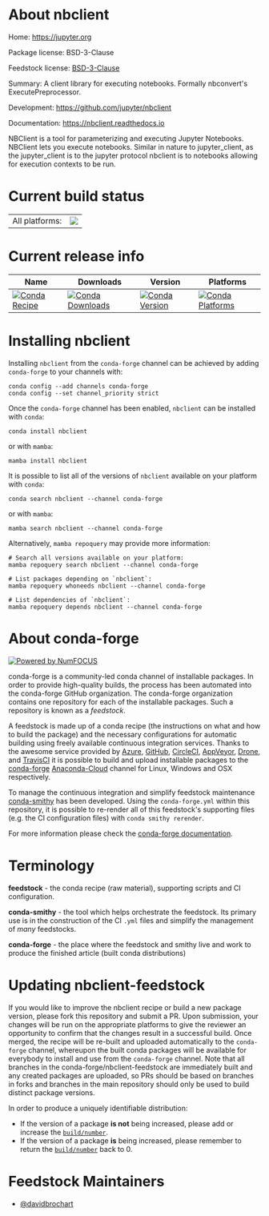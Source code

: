 About nbclient
==============

Home: https://jupyter.org

Package license: BSD-3-Clause

Feedstock license: [BSD-3-Clause](https://github.com/conda-forge/nbclient-feedstock/blob/main/LICENSE.txt)

Summary: A client library for executing notebooks. Formally nbconvert's ExecutePreprocessor.

Development: https://github.com/jupyter/nbclient

Documentation: https://nbclient.readthedocs.io

NBClient is a tool for parameterizing and executing Jupyter Notebooks.
NBClient lets you execute notebooks. Similar in nature to jupyter_client, as the jupyter_client
is to the jupyter protocol nbclient is to notebooks allowing for execution contexts to be run.


Current build status
====================


<table><tr><td>All platforms:</td>
    <td>
      <a href="https://dev.azure.com/conda-forge/feedstock-builds/_build/latest?definitionId=9089&branchName=main">
        <img src="https://dev.azure.com/conda-forge/feedstock-builds/_apis/build/status/nbclient-feedstock?branchName=main">
      </a>
    </td>
  </tr>
</table>

Current release info
====================

| Name | Downloads | Version | Platforms |
| --- | --- | --- | --- |
| [![Conda Recipe](https://img.shields.io/badge/recipe-nbclient-green.svg)](https://anaconda.org/conda-forge/nbclient) | [![Conda Downloads](https://img.shields.io/conda/dn/conda-forge/nbclient.svg)](https://anaconda.org/conda-forge/nbclient) | [![Conda Version](https://img.shields.io/conda/vn/conda-forge/nbclient.svg)](https://anaconda.org/conda-forge/nbclient) | [![Conda Platforms](https://img.shields.io/conda/pn/conda-forge/nbclient.svg)](https://anaconda.org/conda-forge/nbclient) |

Installing nbclient
===================

Installing `nbclient` from the `conda-forge` channel can be achieved by adding `conda-forge` to your channels with:

```
conda config --add channels conda-forge
conda config --set channel_priority strict
```

Once the `conda-forge` channel has been enabled, `nbclient` can be installed with `conda`:

```
conda install nbclient
```

or with `mamba`:

```
mamba install nbclient
```

It is possible to list all of the versions of `nbclient` available on your platform with `conda`:

```
conda search nbclient --channel conda-forge
```

or with `mamba`:

```
mamba search nbclient --channel conda-forge
```

Alternatively, `mamba repoquery` may provide more information:

```
# Search all versions available on your platform:
mamba repoquery search nbclient --channel conda-forge

# List packages depending on `nbclient`:
mamba repoquery whoneeds nbclient --channel conda-forge

# List dependencies of `nbclient`:
mamba repoquery depends nbclient --channel conda-forge
```


About conda-forge
=================

[![Powered by
NumFOCUS](https://img.shields.io/badge/powered%20by-NumFOCUS-orange.svg?style=flat&colorA=E1523D&colorB=007D8A)](https://numfocus.org)

conda-forge is a community-led conda channel of installable packages.
In order to provide high-quality builds, the process has been automated into the
conda-forge GitHub organization. The conda-forge organization contains one repository
for each of the installable packages. Such a repository is known as a *feedstock*.

A feedstock is made up of a conda recipe (the instructions on what and how to build
the package) and the necessary configurations for automatic building using freely
available continuous integration services. Thanks to the awesome service provided by
[Azure](https://azure.microsoft.com/en-us/services/devops/), [GitHub](https://github.com/),
[CircleCI](https://circleci.com/), [AppVeyor](https://www.appveyor.com/),
[Drone](https://cloud.drone.io/welcome), and [TravisCI](https://travis-ci.com/)
it is possible to build and upload installable packages to the
[conda-forge](https://anaconda.org/conda-forge) [Anaconda-Cloud](https://anaconda.org/)
channel for Linux, Windows and OSX respectively.

To manage the continuous integration and simplify feedstock maintenance
[conda-smithy](https://github.com/conda-forge/conda-smithy) has been developed.
Using the ``conda-forge.yml`` within this repository, it is possible to re-render all of
this feedstock's supporting files (e.g. the CI configuration files) with ``conda smithy rerender``.

For more information please check the [conda-forge documentation](https://conda-forge.org/docs/).

Terminology
===========

**feedstock** - the conda recipe (raw material), supporting scripts and CI configuration.

**conda-smithy** - the tool which helps orchestrate the feedstock.
                   Its primary use is in the construction of the CI ``.yml`` files
                   and simplify the management of *many* feedstocks.

**conda-forge** - the place where the feedstock and smithy live and work to
                  produce the finished article (built conda distributions)


Updating nbclient-feedstock
===========================

If you would like to improve the nbclient recipe or build a new
package version, please fork this repository and submit a PR. Upon submission,
your changes will be run on the appropriate platforms to give the reviewer an
opportunity to confirm that the changes result in a successful build. Once
merged, the recipe will be re-built and uploaded automatically to the
`conda-forge` channel, whereupon the built conda packages will be available for
everybody to install and use from the `conda-forge` channel.
Note that all branches in the conda-forge/nbclient-feedstock are
immediately built and any created packages are uploaded, so PRs should be based
on branches in forks and branches in the main repository should only be used to
build distinct package versions.

In order to produce a uniquely identifiable distribution:
 * If the version of a package **is not** being increased, please add or increase
   the [``build/number``](https://docs.conda.io/projects/conda-build/en/latest/resources/define-metadata.html#build-number-and-string).
 * If the version of a package **is** being increased, please remember to return
   the [``build/number``](https://docs.conda.io/projects/conda-build/en/latest/resources/define-metadata.html#build-number-and-string)
   back to 0.

Feedstock Maintainers
=====================

* [@davidbrochart](https://github.com/davidbrochart/)

